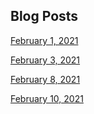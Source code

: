 ## Blog Posts

[February 1, 2021](2-1-21.md)

[February 3, 2021](2-3-21.md)

[February 8, 2021](2-8-21.md)

[February 10, 2021](2-10-21.md)

